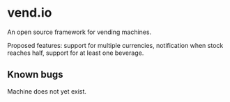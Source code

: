 # vend.io

An open source framework for vending machines.  

Proposed features: support for multiple currencies, notification when stock reaches half, support for at least one beverage.

Known bugs
----------

Machine does not yet exist.
